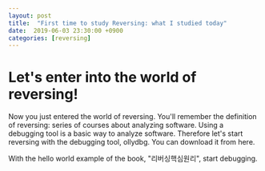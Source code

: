 ```yaml
---
layout: post
title:  "First time to study Reversing: what I studied today"
date:  2019-06-03 23:30:00 +0900
categories: [reversing]
---
```


# Let's enter into the world of reversing!

Now you just entered the world of reversing.
You'll remember the definition of reversing: series of courses about analyzing software.
Using a debugging tool is a basic way to analyze software. Therefore let's start reversing with the debugging tool, ollydbg.
You can download it from here.

With the hello world example of the book, "리버싱핵심원리", start debugging.
